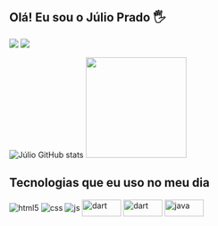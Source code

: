 ## Olá! Eu sou o Júlio Prado 🖐️
<div>
  <a href="https://instagram.com/julio_prado03" target="_blank"><img src="https://img.shields.io/badge/-Instagram-%23E4405F?style=for-the-badge&logo=instagram&logoColor=white" target="_blank"></a>
  <a href = "mailto:julioprado1604@gmail.com"><img src="https://img.shields.io/badge/-Gmail-%23333?style=for-the-badge&logo=gmail&logoColor=white" target="_blank"></a>
</div>


![Júlio GitHub stats](https://github-readme-stats.vercel.app/api?username=julioprado1&show_icons=true&theme=dracula&count_private=true)
<img height="180em" src="https://github-readme-stats.vercel.app/api/top-langs/?username=julioprado1&layout=compact&langs_count=6&theme=dracula"/>

## Tecnologias que eu uso no meu dia

<div style="display: inline_block">
  <img align="center" alt="html5" src="https://img.shields.io/badge/HTML5-E34F26?style=for-the-badge&logo=html5&logoColor=white" />
  <img align="center" alt="css" src="https://img.shields.io/badge/CSS3-1572B6?style=for-the-badge&logo=css3&logoColor=white" />
  <img align="center" alt="js" src="https://img.shields.io/badge/JavaScript-F7DF1E?style=for-the-badge&logo=javascript&logoColor=black" />
  <img align="center" height="30" width="70" alt="dart"  src="https://img.shields.io/badge/Dart-0175C2?style=for-the-badge&logo=dart&logoColor=white" />
  <img align="center" height="30" width="70" alt="dart"  src="https://img.shields.io/badge/Flutter-02569B?style=for-the-badge&logo=flutter&logoColor=white" />
 <img align="center" height="30" width="70" alt="java"   src="https://img.shields.io/badge/Java-cfcfcf?style=for-the-badge&logo=**java**&logoColor=black"
  
</div><br/>



